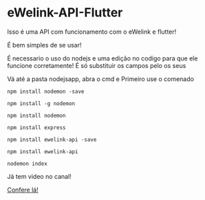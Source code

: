 # eWelink-API-Flutter

Isso é uma API com funcionamento com o eWelink e flutter!

É bem simples de se usar!

É necessario o uso do nodejs e uma edição no codigo para que ele funcione corretamente!
É só substituir os campos pelo os seus

Vá até a pasta nodejsapp, abra o cmd
e
Primeiro use o comenado

```
npm install nodemon -save
```

```
npm install -g nodemon
```

```
npm install nodemon 
```

```
npm install express
```

```
npm install ewelink-api -save
```

```
npm install ewelink-api
```

```
nodemon index
```

Já tem video no canal!

<a href="https://www.youtube.com/watch?v=JW4skJ6kbyg">Confere lá!</a></p>
